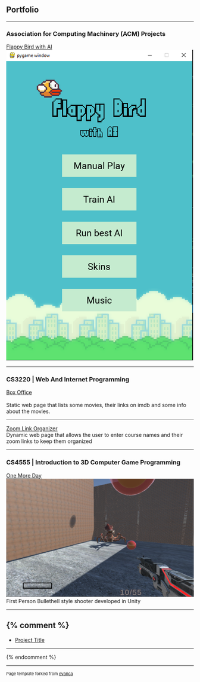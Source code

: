 ## Portfolio

---
### Association for Computing Machinery (ACM) Projects

[Flappy Bird with AI](https://github.com/JakeSchultz/FlappyBirdWithAI)
<img src="images/FlappyBirdwithAI.PNG"/>

---
### CS3220 | Web And Internet Programming

[Box Office](/Lab3/BoxOffice.html) <br>
<br>Static web page that lists some movies, their links on imdb and some info about the movies. <br>

---
[Zoom Link Organizer](https://github.com/JakeSchultz/ZoomLinkOrganizer)
<br>Dynamic web page that allows the user to enter course names and their zoom links to keep them organized<br>

---


### CS4555 | Introduction to 3D Computer Game Programming

[One More Day](https://simmer.io/@EagleGameStudio/onemoreday) <br>
<img src = "images/OneMoreDay.png"/>
<br>First Person Bullethell style shooter developed in Unity<br>

---
{% comment %}
---
- [Project Title](http://project.com)<br>
---
{% endcomment %}


---
<p style="font-size:11px">Page template forked from <a href="https://github.com/evanca/quick-portfolio">evanca</a></p>
<!-- Remove above link if you don't want to attibute -->
